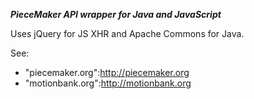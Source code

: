***PieceMaker API wrapper for Java and JavaScript***

Uses jQuery for JS XHR and Apache Commons for Java.

See:
- "piecemaker.org":http://piecemaker.org
- "motionbank.org":http://motionbank.org
